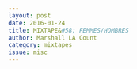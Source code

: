 ```yaml
---
layout: post 
date: 2016-01-24
title: MIXTAPE&#58; FEMMES/HOMBRES
author: Marshall LA Count
category: mixtapes
issue: misc
---
```

